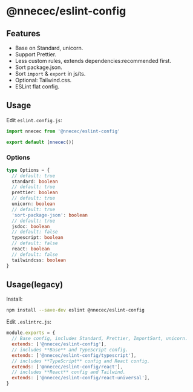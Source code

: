 # @nnecec/eslint-config

## Features

- Base on Standard, unicorn.
- Support Prettier.
- Less custom rules, extends dependencies:recommended first.
- Sort package.json.
- Sort `import` & `export` in js/ts.
- Optional: Tailwind.css.
- ESLint flat config.

## Usage

Edit `eslint.config.js`:

```js
import nnecec from '@nnecec/eslint-config'

export default [nnecec()]
```

### Options

```ts
type Options = {
  // default: true
  standard: boolean
  // default: true
  prettier: boolean
  // default: true
  unicorn: boolean
  // default: true
  'sort-package-json': boolean
  // default: true
  jsdoc: boolean
  // default: false
  typescript: boolean
  // default: false
  react: boolean
  // default: false
  tailwindcss: boolean
}
```

## Usage(legacy)

Install:

```bash
npm install --save-dev eslint @nnecec/eslint-config
```

Edit `.eslintrc.js`:

```js
module.exports = {
  // Base config, includes Standard, Prettier, ImportSort, unicorn.
  extends: ['@nnecec/eslint-config'],
  // includes **Base** and TypeScript config.
  extends: ['@nnecec/eslint-config/typescript'],
  // includes **TypeScript** config and React config.
  extends: ['@nnecec/eslint-config/react'],
  // includes **React** config and Tailwind.
  extends: ['@nnecec/eslint-config/react-universal'],
}
```
